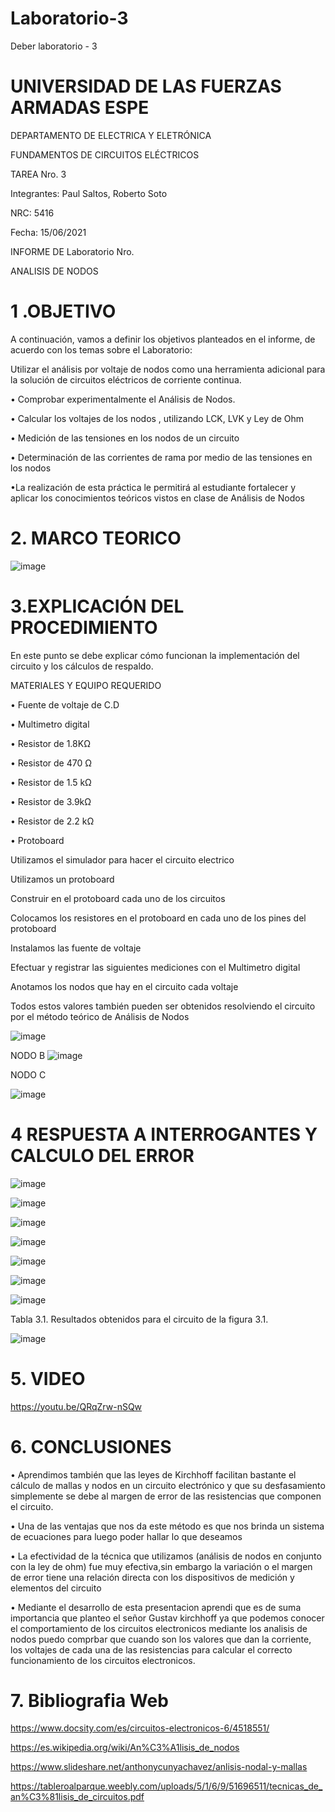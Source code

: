 # Laboratorio-3

Deber laboratorio - 3

# UNIVERSIDAD DE LAS FUERZAS ARMADAS ESPE

DEPARTAMENTO DE ELECTRICA Y ELETRÓNICA

FUNDAMENTOS DE CIRCUITOS ELÉCTRICOS

TAREA Nro. 3

Integrantes: Paul Saltos, Roberto Soto

NRC: 5416

Fecha: 15/06/2021

INFORME DE Laboratorio Nro.

ANALISIS DE NODOS

# 1 .OBJETIVO

A continuación, vamos a definir los objetivos planteados en el informe, de acuerdo con los temas sobre el Laboratorio:

Utilizar el análisis por voltaje de nodos como una herramienta adicional para la solución de circuitos eléctricos de corriente continua.

• Comprobar experimentalmente el Análisis de Nodos.

• Calcular los voltajes de los nodos , utilizando LCK, LVK y Ley de Ohm

• Medición de las tensiones en los nodos de un circuito 

• Determinación de las corrientes de rama por medio de las tensiones en los nodos

•La realización de esta práctica le permitirá al estudiante fortalecer y aplicar los conocimientos teóricos vistos en clase de Análisis de Nodos


# 2. MARCO TEORICO

![image](https://user-images.githubusercontent.com/85178869/122168070-6ce3da00-ce41-11eb-8672-0a4704d9cc94.png)

# 3.EXPLICACIÓN DEL PROCEDIMIENTO

En este punto se debe explicar cómo funcionan la implementación del circuito y los cálculos de respaldo.

MATERIALES Y EQUIPO REQUERIDO

• Fuente de voltaje de C.D

• Multimetro digital

• Resistor de 1.8KΩ

• Resistor de 470 Ω

• Resistor de 1.5 kΩ

• Resistor de 3.9kΩ

• Resistor de 2.2 kΩ

• Protoboard

Utilizamos el simulador para hacer el circuito electrico

Utilizamos un protoboard

Construir en el protoboard cada uno de los circuitos

Colocamos los resistores en el protoboard en cada uno de los pines del protoboard

Instalamos las  fuente de voltaje

Efectuar y registrar las siguientes mediciones con el Multimetro digital

Anotamos los nodos que hay en el circuito cada voltaje 

Todos estos valores también pueden ser obtenidos resolviendo el circuito por el método teórico de Análisis de Nodos

![image](https://user-images.githubusercontent.com/85178869/122169857-85ed8a80-ce43-11eb-86c1-30b7bec8bd73.png)

NODO B
![image](https://user-images.githubusercontent.com/85178869/122235424-4cd50a80-ce83-11eb-9746-e841686ef79b.png)


NODO C

![image](https://user-images.githubusercontent.com/85178869/122235604-73934100-ce83-11eb-96b6-12c52eed62f2.png)

# 4 RESPUESTA A INTERROGANTES Y CALCULO DEL ERROR


![image](https://user-images.githubusercontent.com/85178869/122236179-ea303e80-ce83-11eb-9ad0-531efd8d7a50.png)

![image](https://user-images.githubusercontent.com/85178869/122236248-f87e5a80-ce83-11eb-86e8-befc4245806c.png)

![image](https://user-images.githubusercontent.com/85178869/122236320-08963a00-ce84-11eb-9c2d-32951f3f089d.png)

![image](https://user-images.githubusercontent.com/85178869/122236396-18ae1980-ce84-11eb-8f9e-63e6a9fb828d.png)

![image](https://user-images.githubusercontent.com/85178869/122236459-25327200-ce84-11eb-8828-acda70cd8b27.png)

![image](https://user-images.githubusercontent.com/85178869/122244460-84938080-ce8a-11eb-8d30-c671a01c88cc.png)

![image](https://user-images.githubusercontent.com/85178869/122244547-970dba00-ce8a-11eb-9f84-a2821098ff4c.png)


Tabla 3.1. Resultados obtenidos para el circuito de la figura 3.1.

![image](https://user-images.githubusercontent.com/85178869/122244609-a1c84f00-ce8a-11eb-9da0-9e119dea05dc.png)


# 5. VIDEO

https://youtu.be/QRqZrw-nSQw


# 6. CONCLUSIONES 

• Aprendimos también que las leyes de Kirchhoff facilitan bastante el cálculo de mallas y nodos en un circuito electrónico y que su desfasamiento simplemente se debe al margen de error de las resistencias que componen el circuito.

• Una de las ventajas que nos da este método es que nos brinda un sistema de ecuaciones para luego poder hallar lo que deseamos

• La efectividad de la técnica que utilizamos (análisis de nodos  en conjunto con la ley de ohm) fue muy efectiva,sin embargo la variación o el margen de error tiene una relación directa con los dispositivos de medición y elementos del circuito

• Mediante el desarrollo de esta presentacion aprendi que es de suma importancia que planteo el señor Gustav kirchhoff ya que podemos conocer el comportamiento de los circuitos electronicos mediante los analisis de nodos puedo comprbar que cuando son los valores que dan la corriente, los voltajes de cada una de las resistencias para calcular el correcto funcionamiento de los circuitos electronicos.

# 7. Bibliografia Web 

https://www.docsity.com/es/circuitos-electronicos-6/4518551/

https://es.wikipedia.org/wiki/An%C3%A1lisis_de_nodos

https://www.slideshare.net/anthonycunyachavez/anlisis-nodal-y-mallas

https://tableroalparque.weebly.com/uploads/5/1/6/9/51696511/tecnicas_de_an%C3%81lisis_de_circuitos.pdf


